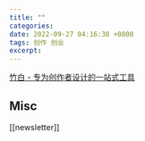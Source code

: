 ```yaml
---
title: ""
categories: 
date: 2022-09-27 04:16:38 +0800
tags: 创作 创业
excerpt: 
---
```




[竹白 - 专为创作者设计的一站式工具](https://zhubai.love/)






## Misc


[[newsletter]]





